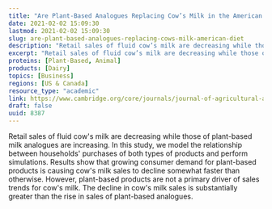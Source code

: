 ```yaml
---
title: "Are Plant-Based Analogues Replacing Cow’s Milk in the American Diet?"
date: 2021-02-02 15:09:30
lastmod: 2021-02-02 15:09:30
slug: are-plant-based-analogues-replacing-cows-milk-american-diet
description: "Retail sales of fluid cow’s milk are decreasing while those of plant-based milk analogues are increasing. In this study, we model the relationship between households’ purchases of both types of products and perform simulations. Results show that growing consumer demand for plant-based products is causing cow’s milk sales to decline somewhat faster than otherwise. However, plant-based products are not a primary driver of sales trends for cow’s milk. The decline in cow’s milk sales is substantially greater than the rise in sales of plant-based&nbsp;analogues."
excerpt: "Retail sales of fluid cow’s milk are decreasing while those of plant-based milk analogues are increasing. In this study, we model the relationship between households’ purchases of both types of products and perform simulations. Results show that growing consumer demand for plant-based products is causing cow’s milk sales to decline somewhat faster than otherwise. However, plant-based products are not a primary driver of sales trends for cow’s milk. The decline in cow’s milk sales is substantially greater than the rise in sales of plant-based&nbsp;analogues."
proteins: [Plant-Based, Animal]
products: [Dairy]
topics: [Business]
regions: [US & Canada]
resource_type: "academic"
link: https://www.cambridge.org/core/journals/journal-of-agricultural-and-applied-economics/article/are-plantbased-analogues-replacing-cows-milk-in-the-american-diet/F78AE2E32B77214BD3D26A060EC70451
draft: false
uuid: 8387
---
```

Retail sales of fluid cow's milk are decreasing while those of
plant-based milk analogues are increasing. In this study, we model the
relationship between households' purchases of both types of products and
perform simulations. Results show that growing consumer demand for
plant-based products is causing cow's milk sales to decline somewhat
faster than otherwise. However, plant-based products are not a primary
driver of sales trends for cow's milk. The decline in cow's milk sales
is substantially greater than the rise in sales of
plant-based analogues.
